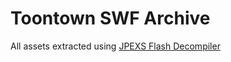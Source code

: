 # Toontown SWF Archive

All assets extracted using [JPEXS Flash Decompiler](https://github.com/jindrapetrik/jpexs-decompiler)
